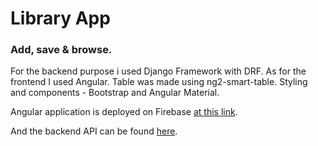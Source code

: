 # Library App
### Add, save & browse.

For the backend purpose i used Django Framework with DRF.
As for the frontend I used Angular. Table was made using ng2-smart-table. Styling and components - Bootstrap and Angular Material.


Angular application is deployed on Firebase [at this link](https://library-app-stx.web.app/).

And the backend API can be found [here](https://library-app-stx.herokuapp.com/).
